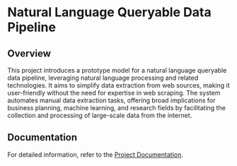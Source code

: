 # Natural Language Queryable Data Pipeline



## Overview

This project introduces a prototype model for a natural language queryable data pipeline, leveraging natural language processing and related technologies. It aims to simplify data extraction from web sources, making it user-friendly without the need for expertise in web scraping. The system automates manual data extraction tasks, offering broad implications for business planning, machine learning, and research fields by facilitating the collection and processing of large-scale data from the internet.


## Documentation

For detailed information, refer to the [Project Documentation]([link-to-your-pdf-document.pdf](https://drive.google.com/file/d/1-gWoi8Nm7aMHsjHRmRbDUL2gZkSNvsSP/view?usp=drive_link)https://drive.google.com/file/d/1-gWoi8Nm7aMHsjHRmRbDUL2gZkSNvsSP/view?usp=drive_link).

